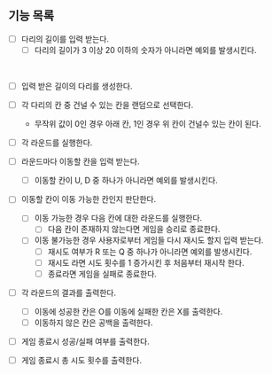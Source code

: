 ## 기능 목록
- [ ] 다리의 길이를 입력 받는다.
    - [ ] 다리의 길이가 3 이상 20 이하의 숫자가 아니라면 예외를 발생시킨다.
<br>

- [ ] 입력 받은 길이의 다리를 생성한다.
- [ ] 각 다리의 칸 중 건널 수 있는 칸을 랜덤으로 선택한다.
    - 무작위 값이 0인 경우 아래 칸, 1인 경우 위 칸이 건널수 있는 칸이 된다.
      <br>

- [ ] 각 라운드를 실행한다.
  <br>

- [ ] 라운드마다 이동할 칸을 입력 받는다.
    - [ ] 이동할 칸이 U, D 중 하나가 아니라면 예외를 발생시킨다.
      <br>

- [ ] 이동할 칸이 이동 가능한 칸인지 판단한다.
    - [ ] 이동 가능한 경우 다음 칸에 대한 라운드를 실행한다.
        - [ ] 다음 칸이 존재하지 않는다면 게임을 승리로 종료한다.
    - [ ] 이동 불가능한 경우 사용자로부터 게임들 다시 재시도 할지 입력 받는다.
        - [ ] 재시도 여부가 R 또는 Q 중 하나가 아니라면 예외를 발생시킨다.
        - [ ] 재시도 라면 시도 횟수를 1 증가시킨 후 처음부터 재시작 한다.
        - [ ] 종료라면 게임을 실패로 종료한다.
          <br>

- [ ] 각 라운드의 결과를 출력한다.
    - [ ] 이동에 성공한 칸은 O를 이동에 실패한 칸은 X를 출력한다.
    - [ ] 이동하지 않은 칸은 공백을 출력한다.
      <br>

- [ ] 게임 종료시 성공/실패 여부를 출력한다.
- [ ] 게임 종료시 총 시도 횟수를 출력한다.

